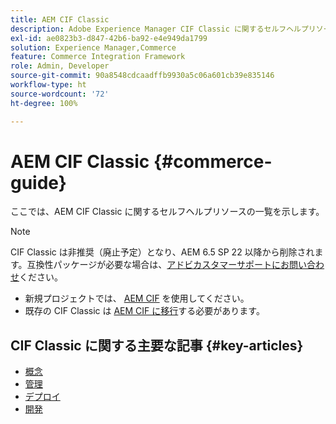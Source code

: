 ```yaml
---
title: AEM CIF Classic
description: Adobe Experience Manager CIF Classic に関するセルフヘルプリソースおよびドキュメントリンク。
exl-id: ae0823b3-d847-42b6-ba92-e4e949da1799
solution: Experience Manager,Commerce
feature: Commerce Integration Framework
role: Admin, Developer
source-git-commit: 90a8548cdcaadffb9930a5c06a601cb39e835146
workflow-type: ht
source-wordcount: '72'
ht-degree: 100%

---
```



# AEM CIF Classic {#commerce-guide}

ここでは、AEM CIF Classic に関するセルフヘルプリソースの一覧を示します。

>[!NOTE]
>
>CIF Classic は非推奨（廃止予定）となり、AEM 6.5 SP 22 以降から削除されます。互換性パッケージが必要な場合は、[アドビカスタマーサポートにお問い合わせ](https://experienceleague.adobe.com/ja?support-solution=General#support)ください。
>
>* 新規プロジェクトでは、 [AEM CIF](/help/commerce/cif/introduction.md) を使用してください。
>* 既存の CIF Classic は [AEM CIF に移行](/help/commerce/cif/migration.md)する必要があります。

## CIF Classic に関する主要な記事 {#key-articles}

* [概念 ](administering/concepts.md)
* [管理](administering/generic.md)
* [デプロイ](deploying/ecommerce.md)
* [開発](developing/ecommerce.md)

